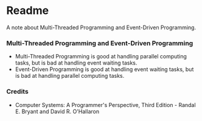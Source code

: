 # Readme
A note about Multi-Threaded Programming and Event-Driven Programming.

### Multi-Threaded Programming and Event-Driven Programming
- Multi-Threaded Programming is good at handling parallel computing tasks, but is bad at handling event waiting tasks.
- Event-Driven Programming is good at handling event waiting tasks, but is bad at handling parallel computing tasks.

### Credits
- Computer Systems: A Programmer's Perspective, Third Edition - Randal E. Bryant and David R. O'Hallaron
